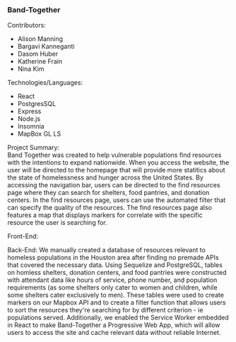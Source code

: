### Band-Together

Contributors: 
- Alison Manning
- Bargavi Kanneganti
- Dasom Huber
- Katherine Frain
- Nina Kim

Technologies/Languages: 
- React 
- PostgresSQL
- Express
- Node.js
- Insomnia
- MapBox GL LS

Project Summary:<br>
Band Together was created to help vulnerable populations find resources with the intentions to expand nationwide. When you access the website, the user will be directed to the homepage that will provide more statitics about the state of homelessness and hunger across the United States. By accessing the navigation bar, users can be directed to the find resources page where they can search for shelters, food pantries, and donation centers. In the find resources page, users can use the automated filter that can specify the quality of the resources. The find resources page also features a map that displays markers for correlate with the specific resource the user is searching for. 

Front-End:

Back-End: We manually created a database of resources relevant to homeless populations in the Houston area after finding no premade APIs that covered the necessary data. Using Sequelize and PostgreSQL, tables on homless shelters, donation centers, and food pantries were constructed with attendant data like hours of service, phone number, and population requirements (as some shelters only cater to women and children, while some shelters cater exclusively to men). These tables were used to create markers on our Mapbox API and to create a filter function that allows users to sort the resources they're searching for by different criterion - ie populations served. Additionally, we enabled the Service Worker embedded in React to make Band-Together a Progressive Web App, which will allow users to access the site and cache relevant data without reliable Internet.
